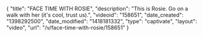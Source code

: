 {
    "title": "FACE TIME WITH ROSIE",
    "description": "This is Rosie. Go on a walk with her (it's cool, trust us).",
    "videoid": "158651",
    "date_created": "1398292500",
    "date_modified": "1418181332",
    "type": "captivate",
    "layout": "video",
    "url": "\/v\/face-time-with-rosie\/158651"
}